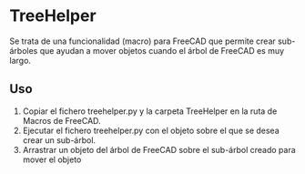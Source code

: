 # TreeHelper

Se trata de una funcionalidad (macro) para FreeCAD que permite crear sub-árboles que ayudan a mover objetos cuando el árbol de FreeCAD es muy largo.

## Uso
1. Copiar el fichero treehelper.py y la carpeta TreeHelper en la ruta de Macros de FreeCAD.
2. Ejecutar el fichero treehelper.py con el objeto sobre el que se desea crear un sub-árbol.
3. Arrastrar un objeto del árbol de FreeCAD sobre el sub-árbol creado para mover el objeto

